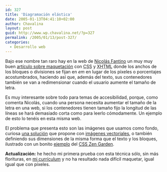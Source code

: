 ```yaml
---
id: 327
title: 'Diagramación elástica'
date: 2005-01-13T04:41:10+02:00
author: Chavalina
layout: post
guid: http://www.wp.chavalina.net/?p=327
permalink: /2005/01/13/post-327/
categories:
  - Desarrollo web
---
```

Bajo ese nombre tan raro hay en la web de <a href="http://www.100px.com/" target="_blank">Nicolás Fantino</a> un muy muy buen <a href="http://www.100px.com/articulos/ni_fijo_ni_liquido_elastico/" target="_blank">artículo sobre maquetación</a> con <acronym title="Cascade Style Sheets">CSS</acronym> y <acronym title="eXtended HyperText Markup Language">XHTML</acronym> donde los anchos de los bloques o divisiones se fijan en _em_ en lugar de los píxeles o porcentajes acostumbrados, haciendo así que, además del texto, sus contenedores también se van a redimensionar cuando el usuario aumente el tamaño de letra.

Es muy interesante sobre todo para temas de accesibilidad, porque, como comenta Nicolás, cuando una persona necesita aumentar el tamaño de la letra en una web, si los contenedores tienen tamaño fijo la longitud de las líneas se hará demasiado corta como para leerlo cómodamente. Un ejemplo de esto lo tenéis en esta misma web.

El problema que presenta esto son las imágenes que usamos como fondo, curiosa <a href="http://www.100px.com/100logs/2005/01/#post-61" target="_blank">una solución</a> que propone con <a href="http://w3.org/Graphics/SVG/" target="_blank">imágenes vectoriales</a>, o también definiendo sus dimensiones de la misma forma que el texto y los bloques, ilustrado con un bonito <a href="http://www.csszengarden.com/?cssfile=063%2F063%2Ecss" target="_blank">ejemplo</a> del <a href="http://www.csszengarden.com/" target="_blank">CSS Zen Garden</a>.

**Actualización:** he hecho mi primera prueba con esta técnica sólo, sin más florituras, en <a href="http://www.chavalina.net/cv/" target="_blank">mi currículum</a> y no ha resultado nada difícil maquetar, igual igual que con píxeles.